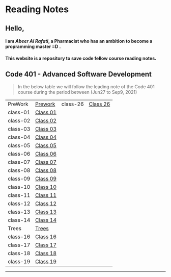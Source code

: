 # Reading Notes

## Hello,

#### I am _Abeer Al Rafati_, a Pharmacist who has an ambition to become a propramming master =D .

#### This website is a repository to save code fellow course reading notes.

## Code 401 - Advanced Software Development

> In the below table we will follow the leading note of the Code 401 course during the period between (Jun27 to Sep9, 2021)

|          |                                                                    |          |                                                                    |
| -------- | ------------------------------------------------------------------ | -------- | ------------------------------------------------------------------ |
| PreWork  | [Prework](https://abeeral-rafati.github.io/Read_Note/401/PreWork)  | class-26 | [Class 26](https://abeeral-rafati.github.io/Read_Note/401/Class26) |
| class-01 | [Class 01](https://abeeral-rafati.github.io/Read_Note/401/Class01) |
| class-02 | [Class 02](https://abeeral-rafati.github.io/Read_Note/401/Class02) |
| class-03 | [Class 03](https://abeeral-rafati.github.io/Read_Note/401/Class03) |
| class-04 | [Class 04](https://abeeral-rafati.github.io/Read_Note/401/Class04) |
| class-05 | [Class 05](https://abeeral-rafati.github.io/Read_Note/401/Class05) |
| class-06 | [Class 06](https://abeeral-rafati.github.io/Read_Note/401/Class06) |
| class-07 | [Class 07](https://abeeral-rafati.github.io/Read_Note/401/Class07) |
| class-08 | [Class 08](https://abeeral-rafati.github.io/Read_Note/401/Class08) |
| class-09 | [Class 09](https://abeeral-rafati.github.io/Read_Note/401/Class09) |
| class-10 | [Class 10](https://abeeral-rafati.github.io/Read_Note/401/Class10) |
| class-11 | [Class 11](https://abeeral-rafati.github.io/Read_Note/401/Class11) |
| class-12 | [Class 12](https://abeeral-rafati.github.io/Read_Note/401/Class12) |
| class-13 | [Class 13](https://abeeral-rafati.github.io/Read_Note/401/Class13) |
| class-14 | [Class 14](https://abeeral-rafati.github.io/Read_Note/401/Class14) |
| Trees    | [Trees](https://abeeral-rafati.github.io/Read_Note/401/Trees)      |
| class-16 | [Class 16](https://abeeral-rafati.github.io/Read_Note/401/Class16) |
| class-17 | [Class 17](https://abeeral-rafati.github.io/Read_Note/401/Class17) |
| class-18 | [Class 18](https://abeeral-rafati.github.io/Read_Note/401/Class18) |
| class-19 | [Class 19](https://abeeral-rafati.github.io/Read_Note/401/Class19) |

---
